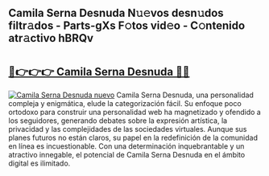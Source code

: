 ## Camila Serna Desnuda N𝚞𝚎vos desn𝚞dos filtr𝚊dos - Parts-gXs F𝚘tos vid𝚎o - C𝚘ntenido atr𝚊ctivo hBRQv

# <h2><a href="http://mbcs3f7.tromn.icu/?c=Camila+Serna+Desnuda">🔗👉👉👉 Camila Serna Desnuda 🔗🔗</a></h2>

[![Camila Serna Desnuda nuevo](https://i.imgur.com/pEAQMta.gif)](http://mbcs3f7.tromn.icu/?c=Camila+Serna+Desnuda)
Camila Serna Desnuda, una personalidad compleja y enigmática, elude la categorización fácil. Su enfoque poco ortodoxo para construir una personalidad web ha magnetizado y ofendido a los seguidores, generando debates sobre la expresión artística, la privacidad y las complejidades de las sociedades virtuales. Aunque sus planes futuros no están claros, su papel en la redefinición de la comunidad en línea es incuestionable. Con una determinación inquebrantable y un atractivo innegable, el potencial de Camila Serna Desnuda en el ámbito digital es ilimitado.
